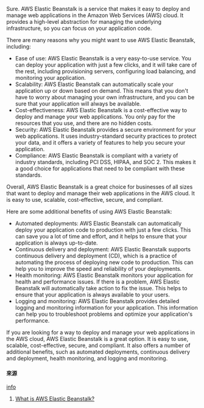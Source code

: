 
Sure. AWS Elastic Beanstalk is a service that makes it easy to deploy and manage web applications in the Amazon Web Services (AWS) cloud. It provides a high-level abstraction for managing the underlying infrastructure, so you can focus on your application code.

There are many reasons why you might want to use AWS Elastic Beanstalk, including:

-   Ease of use: AWS Elastic Beanstalk is a very easy-to-use service. You can deploy your application with just a few clicks, and it will take care of the rest, including provisioning servers, configuring load balancing, and monitoring your application.
-   Scalability: AWS Elastic Beanstalk can automatically scale your application up or down based on demand. This means that you don't have to worry about managing your own infrastructure, and you can be sure that your application will always be available.
-   Cost-effectiveness: AWS Elastic Beanstalk is a cost-effective way to deploy and manage your web applications. You only pay for the resources that you use, and there are no hidden costs.
-   Security: AWS Elastic Beanstalk provides a secure environment for your web applications. It uses industry-standard security practices to protect your data, and it offers a variety of features to help you secure your application.
-   Compliance: AWS Elastic Beanstalk is compliant with a variety of industry standards, including PCI DSS, HIPAA, and SOC 2. This makes it a good choice for applications that need to be compliant with these standards.

Overall, AWS Elastic Beanstalk is a great choice for businesses of all sizes that want to deploy and manage their web applications in the AWS cloud. It is easy to use, scalable, cost-effective, secure, and compliant.

Here are some additional benefits of using AWS Elastic Beanstalk:

-   Automated deployments: AWS Elastic Beanstalk can automatically deploy your application code to production with just a few clicks. This can save you a lot of time and effort, and it helps to ensure that your application is always up-to-date.
-   Continuous delivery and deployment: AWS Elastic Beanstalk supports continuous delivery and deployment (CD), which is a practice of automating the process of deploying new code to production. This can help you to improve the speed and reliability of your deployments.
-   Health monitoring: AWS Elastic Beanstalk monitors your application for health and performance issues. If there is a problem, AWS Elastic Beanstalk will automatically take action to fix the issue. This helps to ensure that your application is always available to your users.
-   Logging and monitoring: AWS Elastic Beanstalk provides detailed logging and monitoring information for your application. This information can help you to troubleshoot problems and optimize your application's performance.

If you are looking for a way to deploy and manage your web applications in the AWS cloud, AWS Elastic Beanstalk is a great option. It is easy to use, scalable, cost-effective, secure, and compliant. It also offers a number of additional benefits, such as automated deployments, continuous delivery and deployment, health monitoring, and logging and monitoring.

#### 來源

[info](https://bard.google.com/faq#citation)

1. [What is AWS Elastic Beanstalk?](https://blog.back4app.com/what-is-aws-elastic-beanstalk/#:~:text=AWS%20Elastic%20Beanstalk%20is%20a%20orchestration%20service%20that%20makes%20it,Web%20Services%20(AWS)%20cloud.)
